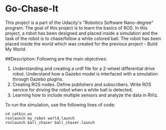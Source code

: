 # Go-Chase-It

This project is a part of the Udacity's "Robotics Software Nano-degree" program. The goal of this project is to learn the basics of ROS. In this project, a robot has been designed and placed inside a simulation and the task of the robot is to chase/follow a white colored ball. The robot has been placed inside the world which was created for the previous project - Build My World.

##Description:
Following are the main objectives: 
1. Understanding and creating a urdf file for a 2-wheel differential drive robot. Understand how a Gazebo model is interfaced with a simulation through Gazebo plugins. 
2. Creating ROS nodes. Define publishers and subscribers. Write ROS service for driving the robot when a white ball is detected.
3. Learning how to include multiple sensors and analyze the data in RViz. 

To run the simulation, use the following lines of code:

```
cd catkin_ws
roslaunch my_robot world.launch
roslaunch ball_chaser ball_chaser.launch
```
